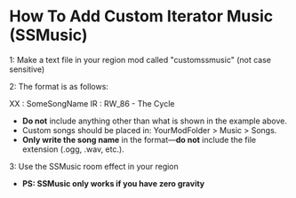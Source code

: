 # How To Add Custom Iterator Music (SSMusic)

1: Make a text file in your region mod called "customssmusic" (not case sensitive)

2: The format is as follows:

XX : SomeSongName
IR : RW_86 - The Cycle

- **Do not** include anything other than what is shown in the example above.
- Custom songs should be placed in: YourModFolder > Music > Songs.
- **Only write the song name** in the format—**do not** include the file extension (.ogg, .wav, etc.).

3: Use the SSMusic room effect in your region
- **PS: SSMusic only works if you have zero gravity**
